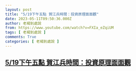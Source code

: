 ```yaml
---
layout: post
title: "5/19下午五點 賀江兵時間：投資原理面面觀"
date: 2023-05-11T09:50:36.000Z
author: 老楊到處說
from: https://www.youtube.com/watch?v=FXIa_eZqiUM
tags: [ 老楊到處說 ]
comments: True
categories: [ 老楊到處說 ]
---
```

<!--1683798636000-->
[5/19下午五點 賀江兵時間：投資原理面面觀](https://www.youtube.com/watch?v=FXIa_eZqiUM)
------

<div>

</div>
